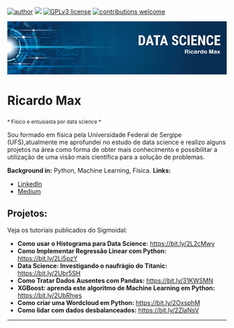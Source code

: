 [![author](https://img.shields.io/badge/author-ricardoxam-red.svg)](https://www.linkedin.com/in/ricardo-max-63790477) [![](https://img.shields.io/badge/python-3.7+-blue.svg)](https://www.python.org/downloads/release/python-365/) [![GPLv3 license](https://img.shields.io/badge/License-GPLv3-blue.svg)](http://perso.crans.org/besson/LICENSE.html) [![contributions welcome](https://img.shields.io/badge/contributions-welcome-brightgreen.svg?style=flat)](https://github.com/ricardoxam/data_science/issues)

<p align="center">
  <img src="banner.png" >
</p>

# Ricardo Max
<sub>* Físico e entusiasta por data science *</sub>

Sou formado em física pela Universidade Federal de Sergipe (UFS),atualmente me aprofundei no estudo de data science e realizo alguns projetos na área como forma de obter mais conhecimento e possibilitar a utilização de uma visão mais científica para a solução de problemas. 

**Background in:** Python, Machine Learning, Física.
**Links:**
* [LinkedIn](https://www.linkedin.com/in/ricardo-max-63790477)
* [Medium](https://www.medium.com)


## Projetos:
Veja os tutoriais publicados do Sigmoidal:

* **Como usar o Histograma para Data Science:** https://bit.ly/2L2cMwy
* **Como Implementar Regressão Linear com Python:** https://bit.ly/2Li5pzY
* **Data Science: Investigando o naufrágio do Titanic:** https://bit.ly/2Ubr5SH
* **Como Tratar Dados Ausentes com Pandas:** https://bit.ly/31KWSMN
* **XGBoost: aprenda este algoritmo de Machine Learning em Python:** https://bit.ly/2UbRhws
* **Como criar uma Wordcloud em Python:** https://bit.ly/2OxsphM
* **Como lidar com dados desbalanceados:** https://bit.ly/2ZlaNsV

---


